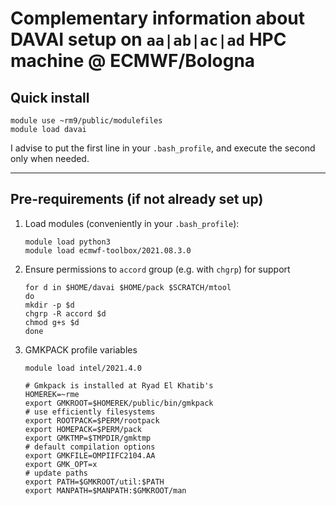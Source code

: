 Complementary information about DAVAI setup on `aa|ab|ac|ad` HPC machine @ ECMWF/Bologna
========================================================================================

Quick install
-------------

```
module use ~rm9/public/modulefiles
module load davai
```
I advise to put the first line in your `.bash_profile`, and execute the second only when needed.

---

Pre-requirements (if not already set up)
----------------------------------------

1. Load modules (conveniently in your `.bash_profile`):
   ```
   module load python3
   module load ecmwf-toolbox/2021.08.3.0
   ```

2. Ensure permissions to `accord` group (e.g. with `chgrp`) for support
   ```
   for d in $HOME/davai $HOME/pack $SCRATCH/mtool
   do
   mkdir -p $d
   chgrp -R accord $d
   chmod g+s $d
   done
   ```

3. GMKPACK profile variables
   ```
   module load intel/2021.4.0
   
   # Gmkpack is installed at Ryad El Khatib's
   HOMEREK=~rme
   export GMKROOT=$HOMEREK/public/bin/gmkpack
   # use efficiently filesystems
   export ROOTPACK=$PERM/rootpack
   export HOMEPACK=$PERM/pack
   export GMKTMP=$TMPDIR/gmktmp
   # default compilation options
   export GMKFILE=OMPIIFC2104.AA
   export GMK_OPT=x
   # update paths
   export PATH=$GMKROOT/util:$PATH
   export MANPATH=$MANPATH:$GMKROOT/man
   ```
